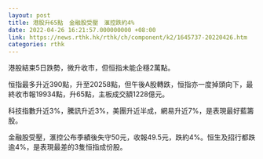 ```yaml
---
layout: post
title: 港股升65點　金融股受壓　滙控跌約4%
date: 2022-04-26 16:21:57.000000000 +08:00
link: https://news.rthk.hk/rthk/ch/component/k2/1645737-20220426.htm
categories: rthk
---
```


港股結束5日跌勢，微升收市，但恒指未能企穩2萬點。

恒指最多升近390點，升至20258點，但午後A股轉跌，恒指亦一度掉頭向下，最終收市報19934點，升65點，主板成交額1228億元。

科技指數升近3%，騰訊升近3%，美團升近半成，網易升近7%，是表現最好藍籌股。

金融股受壓，滙控公布季績後失守50元，收報49.5元，跌約4%。恒生及招行都跌逾4%，是表現最差的3隻恒指成份股。
